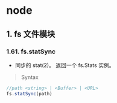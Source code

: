 # node

## 1. fs 文件模块

### 1.61. fs.statSync

- 同步的 stat(2)。 返回一个 fs.Stats 实例。
  

> Syntax

```js
//path <string> | <Buffer> | <URL>
fs.statSync(path)
```

